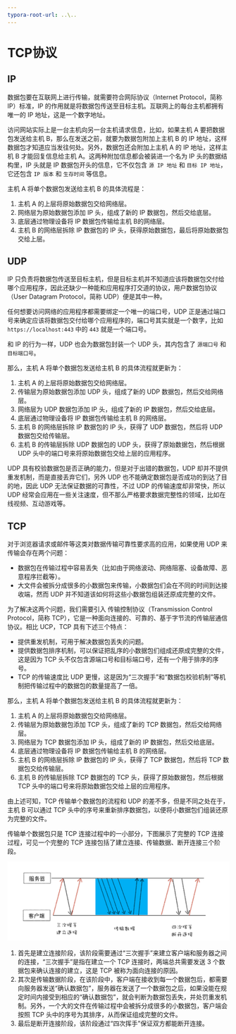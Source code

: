 ```yaml
---
typora-root-url: ..\..
---
```


# TCP协议

## IP

数据包要在互联网上进行传输，就需要符合网际协议（Internet Protocol，简称 IP）标准，IP 的作用就是将数据包传送至目标主机。互联网上的每台主机都拥有唯一的 IP 地址，这是一个数字地址。

访问网站实际上是一台主机向另一台主机请求信息，比如，如果主机 A 要把数据包发送给主机 B，那么在发送之前，就要为数据包附加上主机 B 的 IP 地址，这样数据包才知道应当发往何处。另外，数据包还会附加上主机 A 的 IP 地址，这样主机 B 才能回复信息给主机 A。这两种附加信息都会被装进一个名为 IP 头的数据结构里，IP 头就是 IP 数据包开头的信息，它不仅包含 `源 IP 地址` 和 `目标 IP 地址`，它还包含 `IP 版本` 和 `生存时间` 等信息。

主机 A 将单个数据包发送给主机 B 的具体流程是：

1. 主机 A 的上层将原始数据包交给网络层。
2. 网络层为原始数据包添加 IP 头，组成了新的 IP 数据包，然后交给底层。
3. 底层通过物理设备将 IP 数据包传输给主机 B的网络层。
4. 主机 B 的网络层拆除 IP 数据包的 IP 头，获得原始数据包，最后将原始数据包交给上层。

## UDP

IP 只负责将数据包传送至目标主机，但是目标主机并不知道应该将数据包交付给哪个应用程序，因此还缺少一种能和应用程序打交道的协议，用户数据包协议（User Datagram Protocol，简称 UDP）便是其中一种。

任何想要访问网络的应用程序都需要绑定一个唯一的端口号，UDP 正是通过端口号来确定应该将数据包交付给哪个应用程序的，端口号其实就是一个数字，比如 `https://localhost:443` 中的 `443` 就是一个端口号。

和 IP 的行为一样，UDP 也会为数据包封装一个 UDP 头，其内包含了 `源端口号` 和 `目标端口号`。

那么，主机 A 将单个数据包发送给主机 B 的具体流程就更新为：

1. 主机 A 的上层将原始数据包交给网络层。
2. 传输层为原始数据包添加 UDP 头，组成了新的 UDP 数据包，然后交给网络层。
3. 网络层为 UDP 数据包添加 IP 头，组成了新的 IP 数据包，然后交给底层。
4. 底层通过物理设备将 IP 数据包传输给主机 B 的网络层。
5. 主机 B 的网络层拆除 IP 数据包的 IP 头，获得了 UDP 数据包，然后将 UDP 数据包交给传输层。
6. 主机 B 的传输层拆除 UDP 数据包的 UDP 头，获得了原始数据包，然后根据 UDP 头中的端口号来将原始数据包交给上层的应用程序。

UDP 具有校验数据包是否正确的能力，但是对于出错的数据包，UDP 却并不提供重发机制，而是直接丢弃它们，另外 UDP 也不能确定数据包是否成功的到达了目的地，因此 UDP 无法保证数据的可靠性，不过 UDP 的传输速度却非常快，所以 UDP 经常会应用在一些关注速度，但不那么严格要求数据完整性的领域，比如在线视频、互动游戏等。

## TCP

对于浏览器请求或邮件等这类对数据传输可靠性要求高的应用，如果使用 UDP 来传输会存在两个问题：

- 数据包在传输过程中容易丢失（比如由于网络波动、网络阻塞、设备故障、恶意程序拦截等）。
- 大文件会被拆分成很多的小数据包来传输，小数据包们会在不同的时间到达接收端，然而 UDP 并不知道该如何将这些小数据包组装还原成完整的文件。

为了解决这两个问题，我们需要引入 传输控制协议（Transmission Control Protocol，简称 TCP），它是一种面向连接的、可靠的、基于字节流的传输层通信协议。相比 UCP，TCP 具有下述三个特点：

- 提供重发机制，可用于解决数据包丢失的问题。
- 提供数据包排序机制，可以保证把乱序的小数据包们组成还原成完整的文件，这是因为 TCP 头不仅包含源端口号和目标端口号，还有一个用于排序的序号。
- TCP 的传输速度比 UDP 更慢，这是因为“三次握手”和“数据包校验机制”等机制把传输过程中的数据包的数量提高了一倍。

那么，主机 A 将单个数据包发送给主机 B 的具体流程就更新为：

1. 主机 A 的上层将原始数据包交给网络层。
2. 传输层为原始数据包添加 TCP 头，组成了新的 TCP 数据包，然后交给网络层。
3. 网络层为 TCP 数据包添加 IP 头，组成了新的 IP 数据包，然后交给底层。
4. 底层通过物理设备将 IP 数据包传输给主机 B 的网络层。
5. 主机 B 的网络层拆除 IP 数据包的 IP 头，获得了 TCP 数据包，然后将 TCP 数据包交给传输层。
6. 主机 B 的传输层拆除 TCP 数据包的 TCP 头，获得了原始数据包，然后根据 TCP 头中的端口号来将原始数据包交给上层的应用程序。

由上述可知，TCP 传输单个数据包的流程和 UDP 的差不多，但是不同之处在于，主机 B 可以通过 TCP 头中的序号来重新排序数据包，以便将小数据包们组装还原为完整的文件。

传输单个数据包只是 TCP 连接过程中的一小部分，下图展示了完整的 TCP 连接过程，可见一个完整的 TCP 连接包括了建立连接、传输数据、断开连接三个阶段。

![TCP连接的生命周期](/static/image/markdown/browser/tcp-lifecycle.png)

1. 首先是建立连接阶段，该阶段需要通过“三次握手”来建立客户端和服务器之间的连接，“三次握手”是指在建立一个 TCP 连接时，两端总共需要发送 3 个数据包来确认连接的建立，这是 TCP 被称为面向连接的原因。
2. 其次是传输数据阶段，在该阶段中，客户端在接收到每一个数据包后，都需要向服务器发送“确认数据包”，服务器在发送了一个数据包之后，如果没能在规定时间内接受到相应的“确认数据包”，就会判断为数据包丢失，并处罚重发机制。另外，一个大的文件在传输过程中会被拆分成很多的小数据包，客户端会按照 TCP 头中的序号为其排序，从而保证组成完整的文件。
3. 最后是断开连接阶段，该阶段通过“四次挥手”保证双方都能断开连接。

